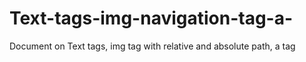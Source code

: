 # Text-tags-img-navigation-tag-a-
Document on Text tags, img tag with relative and absolute path, a tag
